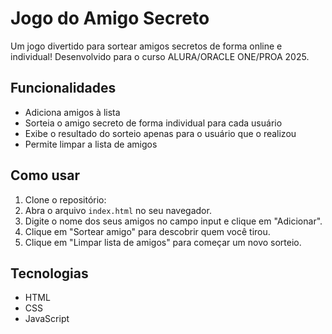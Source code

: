 # Jogo do Amigo Secreto

Um jogo divertido para sortear amigos secretos de forma online e individual!
Desenvolvido para o curso ALURA/ORACLE ONE/PROA 2025.

## Funcionalidades

*   Adiciona amigos à lista
*   Sorteia o amigo secreto de forma individual para cada usuário
*   Exibe o resultado do sorteio apenas para o usuário que o realizou
*   Permite limpar a lista de amigos

## Como usar

1.  Clone o repositório:
3.  Abra o arquivo `index.html` no seu navegador.
4.  Digite o nome dos seus amigos no campo input e clique em "Adicionar".
5.  Clique em "Sortear amigo" para descobrir quem você tirou.
6.  Clique em "Limpar lista de amigos" para começar um novo sorteio.

## Tecnologias

*   HTML
*   CSS
*   JavaScript
